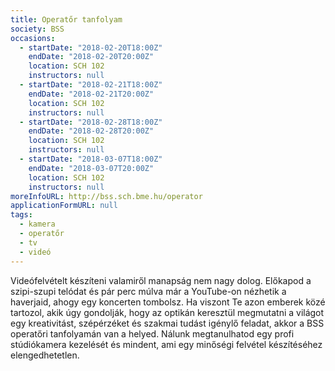 ```yaml
---
title: Operatőr tanfolyam
society: BSS
occasions:
  - startDate: "2018-02-20T18:00Z"
    endDate: "2018-02-20T20:00Z"
    location: SCH 102
    instructors: null
  - startDate: "2018-02-21T18:00Z"
    endDate: "2018-02-21T20:00Z"
    location: SCH 102
    instructors: null
  - startDate: "2018-02-28T18:00Z"
    endDate: "2018-02-28T20:00Z"
    location: SCH 102
    instructors: null
  - startDate: "2018-03-07T18:00Z"
    endDate: "2018-03-07T20:00Z"
    location: SCH 102
    instructors: null
moreInfoURL: http://bss.sch.bme.hu/operator 
applicationFormURL: null
tags:
  - kamera
  - operatőr
  - tv
  - videó
---
```


Videófelvételt készíteni valamiről manapság nem nagy dolog. Előkapod a szipi-szupi telódat és pár perc múlva már a YouTube-on nézhetik a haverjaid, ahogy egy koncerten tombolsz.
Ha viszont Te azon emberek közé tartozol, akik úgy gondolják, hogy az optikán keresztül megmutatni a világot egy kreativitást, szépérzéket és szakmai tudást igénylő feladat, akkor a BSS operatőri tanfolyamán van a helyed. Nálunk megtanulhatod egy profi stúdiókamera kezelését és mindent, ami egy minőségi felvétel készítéséhez elengedhetetlen.
